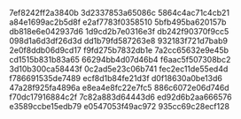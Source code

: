 7ef8242ff2a3840b
3d2337853a65086c
5864c4ac71c4cb21
a84e1699ac2b5d8f
e2af7783f0358510
5bfb495ba620157b
db818e6e042937d6
1d9cd2b7e0316e3f
db242f90370f9cc5
098d1a6d3df26d3d
dd1b79fd587263e8
932183f721d7bab9
2e0f8ddb06d9cd17
f9fd275b7832db1e
7a2cc65632e9e45b
cd1515b831b83a65
66294bb4d07d46b4
f6aac5f507308bc2
3d10b300ca58443f
0c2ad5e23c06b741
fec2ec11de55ed4d
f786691535de7489
ecf8d1b84fe21d3f
d0f18630a0be13d6
47a28f925fa4896a
e8ea4e8fc22e7fc5
886c6072e06d746d
f70dc17916884c2f
7c82a883d64443d6
ed92d6b2aa666576
e3589ccbe15edb79
e0547053f49ac972
935cc69c28ecf128
